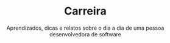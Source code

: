 ---
layout: category
title: Carreira
subtitle: Aprendizados, dicas e relatos sobre o dia a dia de uma pessoa desenvolvedora de software
category: carreira
---